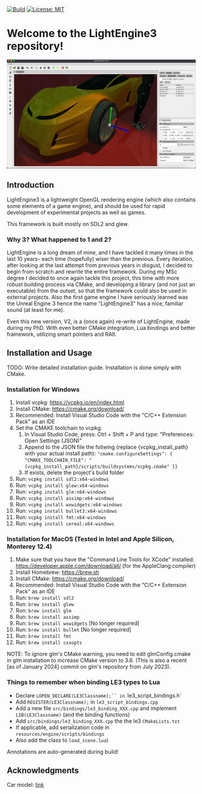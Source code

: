 [![Build](https://github.com/Mickelbil84/LightEngine3/actions/workflows/cmake-multi-platform.yml/badge.svg)](https://github.com/Mickelbil84/LightEngine3/actions/workflows/cmake-multi-platform.yml)
 [![License: MIT](https://img.shields.io/badge/License-MIT-yellow.svg)](https://github.com/Mickelbil84/LightEngine3/blob/master/LICENSE)


# Welcome to the LightEngine3 repository! #

![Screenshot](<https://raw.githubusercontent.com/Mickelbil84/LightEngine3/master/docs/screenshots/Screenshot 2024-10-07 at 16.55.59.jpeg>)

## Introduction

LightEngine3 is a lightweight OpenGL rendering engine (which also contains some elements of a game engine),
and should be used for rapid development of experimental projects as well as games.

This framework is built mostly on SDL2 and glew.


### Why 3? What happened to 1 and 2?

LightEngine is a long dream of mine, and I have tackled it many times in the last 10 years- each time (hopefully) wiser than the previous.
Every iteration, after looking at the last attempt from previous years in disgust, I decided to begin from scratch and rewrite 
the entire framework. During my MSc degree I decided to once again tackle this project, this time with more robust building process
via CMake, and developing a library (and not just an executable) from the outset, so that the framework could also be used in external projects.
Also the first game engine I have seriously learned was the Unreal Engine 3 hence the name "LightEngine3" has a nice, familiar sound (at least for me).

Even this new version, V2, is a (once again) re-write of LightEngine, made during my PhD. With even better CMake integration, Lua bindings and better framework, utilizing smart pointers and RAII. 

## Installation and Usage

TODO: Write detailed installation guide.
Installation is done simply with CMake.

### Installation for Windows

1. Install vcpkg: https://vcpkg.io/en/index.html
2. Install CMake: https://cmake.org/download/
3. Recommended: Install Visual Studio Code with the "C/C++ Extension Pack" as an IDE
4. Set the CMAKE toolchain to vcpkg:
    1. In Visual Studio Code, press: Ctrl + Shift + P and type: "Preferences: Open Settings (JSON)"
    2. Append to the JSON file the follwing (replace {vcpkg_install_path} with your actual install path): `"cmake.configureSettings": { "CMAKE_TOOLCHAIN_FILE": "{vcpkg_install_path}/scripts/buildsystems/vcpkg.cmake" }}`
    3. If exists, delete the project's build folder
5. Run: `vcpkg install sdl2:x64-windows`
6. Run: `vcpkg install glew:x64-windows`
7. Run: `vcpkg install glm:x64-windows`
8. Run: `vcpkg install assimp:x64-windows`
9. Run: `vcpkg install wxwidgets:x64-windows`
10. Run: `vcpkg install bullet3:x64-windows`
11. Run: `vcpkg install fmt:x64-windows`
11. Run: `vcpkg install cereal:x64-windows`

### Installation for MacOS (Tested in Intel and Apple Silicon, Monterey 12.4)

1. Make sure that you have the "Command Line Tools for XCode" installed: https://developer.apple.com/download/all/ (for the AppleClang compiler)
2. Install Homebrew: https://brew.sh
3. Install CMake: https://cmake.org/download/
4. Recommended: Install Visual Studio Code with the "C/C++ Extension Pack" as an IDE
5. Run: `brew install sdl2`
6. Run: `brew install glew`
7. Run: `brew install glm`
8. Run: `brew install assimp`
9. Run: `brew install wxwidgets` [No longer required]
10. Run: `brew install bullet` [No longer required]
11. Run: `brew install fmt`
12. Run: `brew install cxxopts`

NOTE: To ignore glm's CMake warning, you need to edit glmConfig.cmake in glm installation to increase CMake version to 3.6.
(This is also a recent [as of January 2024] commit on glm's repository from July 2023).

### Things to remember when binding LE3 types to Lua

* Declare `LOPEN_DECLARE(LE3Classname);`` in `le3_script_bindings.h`
* Add `REGISTER(LE3Classname);` in `le3_script_bindings.cpp`
* Add a new file `src/bindings/le3_binding_XXX.cpp` and implement `LIB(LE3Classname)` (and the binding functions)
* Add `src/bindings/le3_binding_XXX.cpp` the the le3 `CMakeLists.txt`
* If applicable, add serialization code in `resources/engine/scripts/bindings` 
* Also add the class to `load_scene.lua`)

Annotations are auto-generated during build!

## Acknowledgments

Car model: [link](https://sketchfab.com/3d-models/free-concept-car-025-public-domain-cc0-e3a65443d3e44c33b594cec591c01c05)
